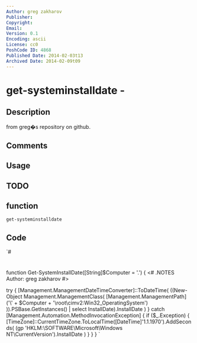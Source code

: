 ```yaml
---
Author: greg zakharov
Publisher: 
Copyright: 
Email: 
Version: 0.1
Encoding: ascii
License: cc0
PoshCode ID: 4868
Published Date: 2014-02-03t13
Archived Date: 2014-02-09t09
---
```


# get-systeminstalldate - 

## Description

from greg�s repository on github.

## Comments



## Usage



## TODO



## function

`get-systeminstalldate`

## Code

`#
 #
 function Get-SystemInstallDate([String]$Computer = '.') {
   <#
     .NOTES
         Author: greg zakharov
   #>
   
   try {
     [Management.ManagementDateTimeConverter]::ToDateTime(
       ((New-Object Management.ManagementClass(
         [Management.ManagementPath]('\\' + $Computer + '\root\cimv2:Win32_OperatingSystem')
       )).PSBase.GetInstances() | select InstallDate).InstallDate
     )
   }
   catch [Management.Automation.MethodInvocationException] {
     if ($_.Exception) {
       [TimeZone]::CurrentTimeZone.ToLocalTime([DateTime]'1.1.1970').AddSeconds(
         (gp 'HKLM:\SOFTWARE\Microsoft\Windows NT\CurrentVersion').InstallDate
       )
     }
   }
 }
`

